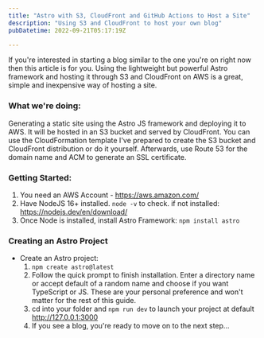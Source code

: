 ```yaml
---
title: "Astro with S3, CloudFront and GitHub Actions to Host a Site"
description: "Using S3 and CloudFront to host your own blog"
pubDatetime: 2022-09-21T05:17:19Z

---
```


If you're interested in starting a blog similar to the one you're on right now then this article is for you. Using the lightweight but powerful Astro framework and hosting it  through S3 and CloudFront on AWS is a great, simple and inexpensive way of hosting a site.

### What we're doing:

Generating a static site using the Astro JS framework and deploying it to AWS. It will be hosted in an S3 bucket and served by CloudFront. You can use the CloudFormation template I've prepared to create the S3 bucket and CloudFront distribution or do it yourself. Afterwards, use Route 53 for the domain name and ACM to generate an SSL certificate.

### Getting Started:
1. You need an AWS Account - https://aws.amazon.com/
2. Have NodeJS 16+ installed. ``` node -v ``` to check. if not installed: https://nodejs.dev/en/download/
3. Once Node is installed, install Astro Framework:
    ``` npm install astro ``` 

### Creating an Astro Project


* Create an Astro project:
    1. ```npm create astro@latest```
    2. Follow the quick prompt to finish installation. Enter a directory name or accept default of a random name and choose if you want TypeScript or JS. These are your personal preference and won't matter for the rest of this guide.
    3. cd into your folder and ```npm run dev``` to launch your project at default http://127.0.0.1:3000
    4. If you see a blog, you're ready to move on to the next step...


